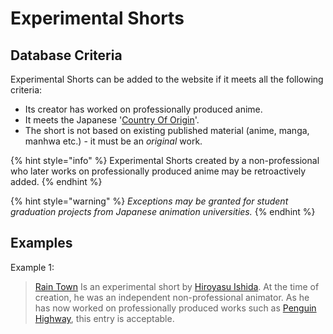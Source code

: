 # Experimental Shorts

## Database Criteria

Experimental Shorts can be added to the website if it meets all the following criteria:

* Its creator has worked on professionally produced anime.  
* It meets the Japanese '[Country Of Origin](../../submission-form/general/typings/country-of-origin.md)'.  
* The short is not based on existing published material \(anime, manga, manhwa etc.\) - it must be an _original_ work.

{% hint style="info" %}
Experimental Shorts created by a non-professional who later works on professionally produced anime may be retroactively added.
{% endhint %}

{% hint style="warning" %}
_Exceptions may be granted for student graduation projects from Japanese animation universities._
{% endhint %}

## Examples

Example 1:

> [Rain Town](https://anilist.co/anime/10448/Rain-Town/) Is an experimental short by [Hiroyasu Ishida](https://anilist.co/staff/104852/Hiroyasu-Ishida). At the time of creation, he was an independent non-professional animator. As he has now worked on professionally produced works such as [Penguin Highway](https://anilist.co/anime/101249/Penguin-Highway/), this entry is acceptable.


